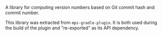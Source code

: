 A library for computing version numbers based on Git commit hash and commit number.

This library was extracted from `mps-gradle-plugin`. It is both used during the build of the plugin and "re-exported" as
its API dependency.

